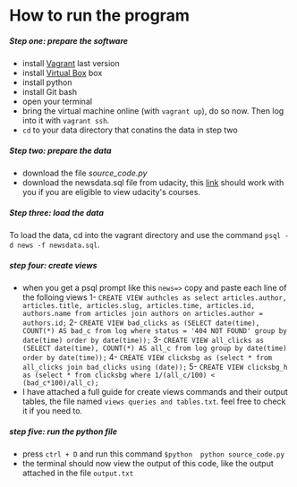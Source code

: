# How to run the program

##### Step one: prepare the software
* install [Vagrant](https://www.vagrantup.com/) last version
* install [Virtual Box](https://www.virtualbox.org/) box
* install python
* install Git bash
* open your terminal
*  bring the virtual machine online (with `vagrant up`), do so now. Then log into it with `vagrant ssh`.
* `cd` to your data directory that conatins the data in step two
##### Step two: prepare the data
* download the file *source_code.py*
* download the newsdata.sql file from udacity, this [link](https://d17h27t6h515a5.cloudfront.net/topher/2016/August/57b5f748_newsdata/newsdata.zip) should work with you if you are eligible to view udacity's courses.
##### Step three: load the data
To load the data, cd into the vagrant directory and use the command `psql -d news -f newsdata.sql`.
##### step four: create views
* when you get a psql prompt like this `news=>` copy and paste each line of the folloing views
1- `CREATE VIEW authcles as select articles.author, articles.title, articles.slug, articles.time, articles.id, authors.name from articles join authors on articles.author = authors.id;`
2- `CREATE VIEW bad_clicks as (SELECT date(time), COUNT(*) AS bad_c from log where status = '404 NOT FOUND' group by date(time) order by date(time));`
3- `CREATE VIEW all_clicks as (SELECT date(time), COUNT(*) AS all_c from log group by date(time) order by date(time));`
4- `CREATE VIEW clicksbg as (select * from all_clicks join bad_clicks using (date));`
5- `CREATE VIEW clicksbg_h as (select * from clicksbg where 1/(all_c/100) < (bad_c*100)/all_c);`
* I have attached a full guide for create views commands and their output tables, the file named `views queries and tables.txt`. feel free to check it if you need to.
##### step five: run the python file
* press `ctrl + D` and run this command `$python  python source_code.py`
* the terminal should now view the output of this code, like the output attached in the file `output.txt`

